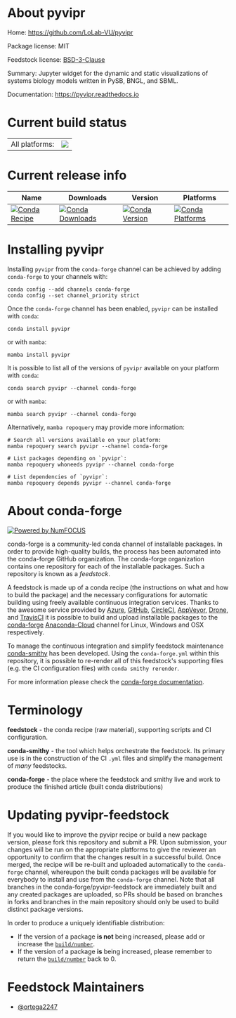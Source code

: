 About pyvipr
============

Home: https://github.com/LoLab-VU/pyvipr

Package license: MIT

Feedstock license: [BSD-3-Clause](https://github.com/conda-forge/pyvipr-feedstock/blob/main/LICENSE.txt)

Summary: Jupyter widget for the dynamic and static visualizations of systems biology models written in PySB, BNGL, and SBML.

Documentation: https://pyvipr.readthedocs.io

Current build status
====================


<table><tr><td>All platforms:</td>
    <td>
      <a href="https://dev.azure.com/conda-forge/feedstock-builds/_build/latest?definitionId=15885&branchName=main">
        <img src="https://dev.azure.com/conda-forge/feedstock-builds/_apis/build/status/pyvipr-feedstock?branchName=main">
      </a>
    </td>
  </tr>
</table>

Current release info
====================

| Name | Downloads | Version | Platforms |
| --- | --- | --- | --- |
| [![Conda Recipe](https://img.shields.io/badge/recipe-pyvipr-green.svg)](https://anaconda.org/conda-forge/pyvipr) | [![Conda Downloads](https://img.shields.io/conda/dn/conda-forge/pyvipr.svg)](https://anaconda.org/conda-forge/pyvipr) | [![Conda Version](https://img.shields.io/conda/vn/conda-forge/pyvipr.svg)](https://anaconda.org/conda-forge/pyvipr) | [![Conda Platforms](https://img.shields.io/conda/pn/conda-forge/pyvipr.svg)](https://anaconda.org/conda-forge/pyvipr) |

Installing pyvipr
=================

Installing `pyvipr` from the `conda-forge` channel can be achieved by adding `conda-forge` to your channels with:

```
conda config --add channels conda-forge
conda config --set channel_priority strict
```

Once the `conda-forge` channel has been enabled, `pyvipr` can be installed with `conda`:

```
conda install pyvipr
```

or with `mamba`:

```
mamba install pyvipr
```

It is possible to list all of the versions of `pyvipr` available on your platform with `conda`:

```
conda search pyvipr --channel conda-forge
```

or with `mamba`:

```
mamba search pyvipr --channel conda-forge
```

Alternatively, `mamba repoquery` may provide more information:

```
# Search all versions available on your platform:
mamba repoquery search pyvipr --channel conda-forge

# List packages depending on `pyvipr`:
mamba repoquery whoneeds pyvipr --channel conda-forge

# List dependencies of `pyvipr`:
mamba repoquery depends pyvipr --channel conda-forge
```


About conda-forge
=================

[![Powered by
NumFOCUS](https://img.shields.io/badge/powered%20by-NumFOCUS-orange.svg?style=flat&colorA=E1523D&colorB=007D8A)](https://numfocus.org)

conda-forge is a community-led conda channel of installable packages.
In order to provide high-quality builds, the process has been automated into the
conda-forge GitHub organization. The conda-forge organization contains one repository
for each of the installable packages. Such a repository is known as a *feedstock*.

A feedstock is made up of a conda recipe (the instructions on what and how to build
the package) and the necessary configurations for automatic building using freely
available continuous integration services. Thanks to the awesome service provided by
[Azure](https://azure.microsoft.com/en-us/services/devops/), [GitHub](https://github.com/),
[CircleCI](https://circleci.com/), [AppVeyor](https://www.appveyor.com/),
[Drone](https://cloud.drone.io/welcome), and [TravisCI](https://travis-ci.com/)
it is possible to build and upload installable packages to the
[conda-forge](https://anaconda.org/conda-forge) [Anaconda-Cloud](https://anaconda.org/)
channel for Linux, Windows and OSX respectively.

To manage the continuous integration and simplify feedstock maintenance
[conda-smithy](https://github.com/conda-forge/conda-smithy) has been developed.
Using the ``conda-forge.yml`` within this repository, it is possible to re-render all of
this feedstock's supporting files (e.g. the CI configuration files) with ``conda smithy rerender``.

For more information please check the [conda-forge documentation](https://conda-forge.org/docs/).

Terminology
===========

**feedstock** - the conda recipe (raw material), supporting scripts and CI configuration.

**conda-smithy** - the tool which helps orchestrate the feedstock.
                   Its primary use is in the construction of the CI ``.yml`` files
                   and simplify the management of *many* feedstocks.

**conda-forge** - the place where the feedstock and smithy live and work to
                  produce the finished article (built conda distributions)


Updating pyvipr-feedstock
=========================

If you would like to improve the pyvipr recipe or build a new
package version, please fork this repository and submit a PR. Upon submission,
your changes will be run on the appropriate platforms to give the reviewer an
opportunity to confirm that the changes result in a successful build. Once
merged, the recipe will be re-built and uploaded automatically to the
`conda-forge` channel, whereupon the built conda packages will be available for
everybody to install and use from the `conda-forge` channel.
Note that all branches in the conda-forge/pyvipr-feedstock are
immediately built and any created packages are uploaded, so PRs should be based
on branches in forks and branches in the main repository should only be used to
build distinct package versions.

In order to produce a uniquely identifiable distribution:
 * If the version of a package **is not** being increased, please add or increase
   the [``build/number``](https://docs.conda.io/projects/conda-build/en/latest/resources/define-metadata.html#build-number-and-string).
 * If the version of a package **is** being increased, please remember to return
   the [``build/number``](https://docs.conda.io/projects/conda-build/en/latest/resources/define-metadata.html#build-number-and-string)
   back to 0.

Feedstock Maintainers
=====================

* [@ortega2247](https://github.com/ortega2247/)

